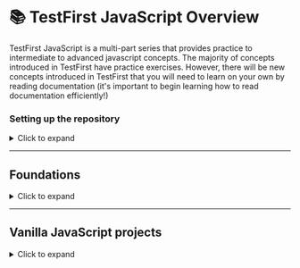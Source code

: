 # 📚 TestFirst JavaScript Overview

TestFirst JavaScript is a multi-part series that provides practice to intermediate to advanced javascript concepts. The majority of concepts introduced in TestFirst have practice exercises. However, there will be new concepts introduced in TestFirst that you will need to learn on your own by reading documentation (it's important to begin learning how to read documentation efficiently!)

### Setting up the repository

<details><summary>Click to expand</summary>

### Before beginning your assignment, make sure you have completed these steps:

1. Forked & cloned the TestFirst repository.
2. Installed node and a text editor.

### Setup Test First

- **[Fork the repository to your personal GitHub Account](https://github.com/TEJ-Fellowship/js-foundations/)**
- **Clone** the repository to your local machine
- Install the VSCode [ESLint](https://marketplace.visualstudio.com/items?itemName=dbaeumer.vscode-eslint) and [Prettier](https://marketplace.visualstudio.com/items?itemName=esbenp.prettier-vscode) Extensions (if they aren't already installed)
- Run the command `npm install` inside each of the numbered directories inside the 'tests' directory (e.g. tests/1-testfirst-part-1)
- Run `testem` with the `npm run test` command or `npx testem` command

### Run Testem with npx testem

In your TestFirst directory run the command:

```sh
$ npm run test
```

OR

```sh

$ npx testem

```

After `testem` initiates, connect to `http//localhost:7357` in your web browser and your test specs will load.

</details>

---

## Foundations

<details><summary>Click to expand</summary>

### **_testfirst-part-1_**

<details><summary>TO STUDY: Click to expand</summary>

- Object creation
  - [Object.assign()](https://developer.mozilla.org/en-US/docs/Web/JavaScript/Reference/Global_Objects/Object/assign)
  ```
  let clone = Object.assign({}, objToClone)
  ```
  - [Object.create()](https://developer.mozilla.org/en-US/docs/Web/JavaScript/Reference/Global_Objects/Object/create)
  ```
  let parentObject = {name: "niru", grade:"masters"}
  let childObject = Object.create(parentObject)
  ```
  - Factory functions
  ```
  function makeStudent(name, grade) {
    let newStudent = {name, grade}
    return newStudent
  }
  let niru = makeStudent('niru', 'masters')
  ```
- New syntax / shortcuts

  - [Spread syntax (for arrays & objects)](https://developer.mozilla.org/en-US/docs/Web/JavaScript/Reference/Operators/Spread_syntax)

  ```
  let arrA = [1, [2,3], 4]
  let arrB = [4, 5, 6]
  let arrC = [20, ...arrA, arrB]

  let objA = {name: 'niru', grade: 'masters'}
  let objB = {age: 25}
  let objC = {age: 22, ...objA, objC}
  ```

  - [Shorthand object notations](https://attacomsian.com/blog/javascript-object-property-shorthand)

  ```
  let name = "niru"
  let grade = "masters"

  let niru = {name, grade}
  ```

- Preview

  - [\_\_proto\_\_](https://developer.mozilla.org/en-US/docs/Web/JavaScript/Reference/Global_Objects/Object/proto)
  </details>

<details><summary>LECTURE NOTES: Click to expand</summary>

- [Object assign / Factory functions](lecture-notes/testfirst-part-1-object-assign-factory-function.js)
- [Object create / **proto**](lecture-notes/testfirst-part-1-object-create-proto.js)

</details>

<details><summary>TODO: Click to expand</summary>

- [testfirst part 1](tests/1-testfirst-part-1/)
- [checkpoint part 1 (optional)](tests/2-checkpoint-pt-1/)

</details>

<details><summary>SOLUTIONS (only look if needed): Click to expand</summary>

- [testfirst part 1](solutions/testfirst-part-1/)

</details>

### **_testfirst-part-2_**

<details><summary>TO STUDY: Click to expand</summary>

- [Arrow Function](https://developer.mozilla.org/en-US/docs/Web/JavaScript/Reference/Functions/Arrow_functions)

```
const sayHello = (name) => `hello ${name}!`
console.log(sayHello('Pitamber'))
```

- [Constructor function](readings/testfirst-part-2-constructor.md)

```
function FourWheeler(fwType) {
    this.numberOfWheels = 4
    this.type = fwType
}

let car = new FourWheeler('car')
```

- Adding a prototype function to the constructor function

```
FourWheeler.prototype.honk = () => console.log('honk');
FourWheeler.prototype.setType = (newType) => this.type = newType;
```

- [the `arguments` parameter](https://developer.mozilla.org/en-US/docs/Web/JavaScript/Reference/Functions/arguments)

```
function someFunc() {
  console.log(arguments);
}

someFunc('hello', 'there', 'you');
```

### Array methods (functional)

- [forEach](https://developer.mozilla.org/en-US/docs/Web/JavaScript/Reference/Global_Objects/Array/forEach)
- [Map](https://developer.mozilla.org/en-US/docs/Web/JavaScript/Reference/Global_Objects/Array/map)
- [Filter](https://developer.mozilla.org/en-US/docs/Web/JavaScript/Reference/Global_Objects/Array/filter)
- [Reduce](https://developer.mozilla.org/en-US/docs/Web/JavaScript/Reference/Global_Objects/Array/reduce)
- [Some](https://developer.mozilla.org/en-US/docs/Web/JavaScript/Reference/Global_Objects/Array/some)
- [Every](https://developer.mozilla.org/en-US/docs/Web/JavaScript/Reference/Global_Objects/Array/every)
- [Includes](https://developer.mozilla.org/en-US/docs/Web/JavaScript/Reference/Global_Objects/Array/includes)

</details>

<details><summary>LECTURE NOTES: Click to expand</summary>

- [Arrow function](lecture-notes/testfirst-part-2-arrow-function.js)
- [Array methods / arguments ](lecture-notes/testfirst-part-2.js)

</details>

<details><summary>TODO: Click to expand</summary>

- [testfirst part 2](tests/3-testfirst-part-2/)
- [checkpoint part 2 (optional)](tests/5-checkpoint-pt-2/)
- [vanishing man](tests/4-vanishing-man/)
  - string methods: be familiar with methods such as [split](https://www.programiz.com/javascript/library/string/split)
  - array methods: be familiar with array methods mentioned above

</details>

<details><summary>SOLUTIONS (only look if needed): Click to expand</summary>

- [testfirst part 2](solutions/testfirst-part-2/)
- [vanishing man](solutions/vanishing-man/)

</details>

### **_testfirst-part-3_**

<details><summary>TO STUDY: Click to expand</summary>

- [Class](readings/testfirst-part-3-classes.md)

```
class Student {
  constructor(name, grade) {
    this.name = name;
    this.grade = grade;
  }

  sayHello() {
    return `My name is ${this.name}`;
  }
}

let newStudent = new Student('niru', 'masters')
```

- [Extending a class](https://developer.mozilla.org/en-US/docs/Web/JavaScript/Reference/Classes/extends)

```
class TEJstudent extends Student {
  constructor(name, grade) {
    super(name, grade);

    this.isTEJfellow = true;
  }

  schoolLocation() {
    return "The school is in Pasayard"
  }
}
```

- [this.constructor.name](https://bobbyhadz.com/blog/javascript-get-class-name-of-object): will print the name of class that the instance was created from

</details>

<details><summary>LECTURE NOTES: Click to expand</summary>

- [testfirst part 3](lecture-notes/testfirst-part-3.js)

</details>

<details><summary>TODO: Click to expand</summary>

- [testfirst part 3](tests/6-testfirst-part-3/)
- [testfirst review (optional)](tests/7-testfirst-review/)
- [checkpoint final (optional)](tests/8-checkpoint-final/)

</details>

<details><summary>SOLUTIONS (only look if needed): Click to expand</summary>

- [testfirst part 3](solutions/testfirst-part-3/)
- [testfirst review](solutions/testfirst-review/)

</details>

### **_HTML / CSS_**

<details><summary>TO STUDY: Click to expand</summary>

- [HTML / CSS](readings/html-css.md)

</details>

<details><summary>LECTURE NOTES: Click to expand</summary>

- [HTML / CSS]()

</details>

<details><summary>TODO: Click to expand</summary>

- [PART 1 (HTML / CSS) of guessing game](tests/9-guessing-game/)

</details>

<details><summary>SOLUTIONS (only look if needed): Click to expand</summary>

- [guessing game](solutions/guessing-game/)

</details>

### **_DOM_**

<details><summary>TO STUDY: Click to expand</summary>

- [DOM](readings/dom.md)

</details>

<details><summary>LECTURE NOTES: Click to expand</summary>

- [DOM]()

</details>

<details><summary>TODO: Click to expand</summary>

- [PART 2 (DOM) of guessing game](tests/9-guessing-game/)

</details>

<details><summary>SOLUTIONS (only look if needed): Click to expand</summary>

- [guessing game](solutions/guessing-game/)

</details>

</details>

---

## Vanilla JavaScript projects

<details><summary>Click to expand</summary>

### **_WHACK-A-MOLE_**

<details><summary>TO STUDY: Click to expand</summary>

### Concepts to know for this exercise

- `document.querySelectorAll`
- _element_.classList
- _element_.classList.toggle(_className_)
- `setInterval`(_function_, _time in milliseconds_)
- `addEventlistener` will pass the `event` as argument to it's function in

```js
myElement.addEventlistener("click", function (e) {
  console.dir(e);
});
```

</details>
<details><summary>LECTURE NOTES: Click to expand</summary>
</details>
<details><summary>TODO: Click to expand</summary>

- [Instructions for whack-a-mole](readings/whack-a-mole.md)
- please fork this [repository](https://github.com/TEJ-Fellowship/whack-a-mole) to start your solution

</details>
<details><summary>SOLUTIONS (only look if needed): Click to expand</summary>

- the basic solution is in the [solution](https://github.com/TEJ-Fellowship/whack-a-mole/tree/solution) branch
- the solution with timer is in the [solution with timer](https://github.com/TEJ-Fellowship/whack-a-mole/tree/solutionWithTimer) branch

</details>

### **_PIXELATE_**

<details><summary>TO STUDY: Click to expand</summary>

### Concepts to know for this exercise

- styling - height, width, background-color
- document.createElement
- parentElement.appendChild(newElement)
- HTML elements `tr` and `td`

</details>
<details><summary>LECTURE NOTES: Click to expand</summary>
</details>
<details><summary>TODO: Click to expand</summary>

- [Instructions for pixelate](readings/pixelate.md)
- please fork this [repository](https://github.com/TEJ-Fellowship/pixelate) to start your solution

</details>
<details><summary>SOLUTIONS (only look if needed): Click to expand</summary>

- [Solution for pixelate](https://github.com/TEJ-Fellowship/pixelate.solution)

</details>

### **_GAME-OF-LIFE_**

<details><summary>TO STUDY: Click to expand</summary>

### Concepts to know for this exercise

- what is ['game of life'](https://en.wikipedia.org/wiki/Conway's_Game_of_Life)?

</details>
<details><summary>LECTURE NOTES: Click to expand</summary>
</details>
<details><summary>TODO: Click to expand</summary>

- [Instructions for game-of-life](readings/game-of-life.md)
- please fork this [repository](https://github.com/TEJ-Fellowship/game-of-life) to start your project

</details>
<details><summary>SOLUTIONS (only look if needed): Click to expand</summary>

- [Solution for game-of-life](https://github.com/TEJ-Fellowship/game-of-life.solution)

</details>

### **_COFFEE-TIME_**

<details><summary>TO STUDY: Click to expand</summary>
</details>
<details><summary>LECTURE NOTES: Click to expand</summary>
</details>
<details><summary>TODO: Click to expand</summary>
</details>
<details><summary>SOLUTIONS (only look if needed): Click to expand</summary>
</details>

### **_TEMPLATE_**

<details><summary>TO STUDY: Click to expand</summary>
</details>
<details><summary>LECTURE NOTES: Click to expand</summary>
</details>
<details><summary>TODO: Click to expand</summary>
</details>
<details><summary>SOLUTIONS (only look if needed): Click to expand</summary>
</details>

</details>

